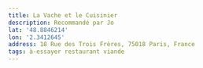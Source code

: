 ```yaml
---
title: La Vache et le Cuisinier
description: Recommandé par Jo
lat: '48.8846214'
lon: '2.3412645'
address: 18 Rue des Trois Frères, 75018 Paris, France
tags: à-essayer restaurant viande
---
```


